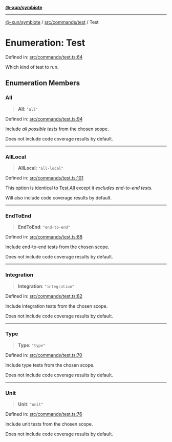 [**@-xun/symbiote**](../../../../README.md)

***

[@-xun/symbiote](../../../../README.md) / [src/commands/test](../README.md) / Test

# Enumeration: Test

Defined in: [src/commands/test.ts:64](https://github.com/Xunnamius/symbiote/blob/e4a3480a34344acbb42f5fad75ae58e0064f0a51/src/commands/test.ts#L64)

Which kind of test to run.

## Enumeration Members

### All

> **All**: `"all"`

Defined in: [src/commands/test.ts:94](https://github.com/Xunnamius/symbiote/blob/e4a3480a34344acbb42f5fad75ae58e0064f0a51/src/commands/test.ts#L94)

Include _all possible tests_ from the chosen scope.

Does not include code coverage results by default.

***

### AllLocal

> **AllLocal**: `"all-local"`

Defined in: [src/commands/test.ts:101](https://github.com/Xunnamius/symbiote/blob/e4a3480a34344acbb42f5fad75ae58e0064f0a51/src/commands/test.ts#L101)

This option is identical to [Test.All](Test.md#all) except it _excludes end-to-end
tests_.

Will also include code coverage results by default.

***

### EndToEnd

> **EndToEnd**: `"end-to-end"`

Defined in: [src/commands/test.ts:88](https://github.com/Xunnamius/symbiote/blob/e4a3480a34344acbb42f5fad75ae58e0064f0a51/src/commands/test.ts#L88)

Include end-to-end tests from the chosen scope.

Does not include code coverage results by default.

***

### Integration

> **Integration**: `"integration"`

Defined in: [src/commands/test.ts:82](https://github.com/Xunnamius/symbiote/blob/e4a3480a34344acbb42f5fad75ae58e0064f0a51/src/commands/test.ts#L82)

Include integration tests from the chosen scope.

Does not include code coverage results by default.

***

### Type

> **Type**: `"type"`

Defined in: [src/commands/test.ts:70](https://github.com/Xunnamius/symbiote/blob/e4a3480a34344acbb42f5fad75ae58e0064f0a51/src/commands/test.ts#L70)

Include type tests from the chosen scope.

Does not include code coverage results by default.

***

### Unit

> **Unit**: `"unit"`

Defined in: [src/commands/test.ts:76](https://github.com/Xunnamius/symbiote/blob/e4a3480a34344acbb42f5fad75ae58e0064f0a51/src/commands/test.ts#L76)

Include unit tests from the chosen scope.

Does not include code coverage results by default.
